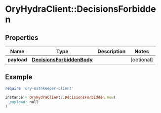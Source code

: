 # OryHydraClient::DecisionsForbidden

## Properties

| Name | Type | Description | Notes |
| ---- | ---- | ----------- | ----- |
| **payload** | [**DecisionsForbiddenBody**](DecisionsForbiddenBody.md) |  | [optional] |

## Example

```ruby
require 'ory-oathkeeper-client'

instance = OryHydraClient::DecisionsForbidden.new(
  payload: null
)
```

